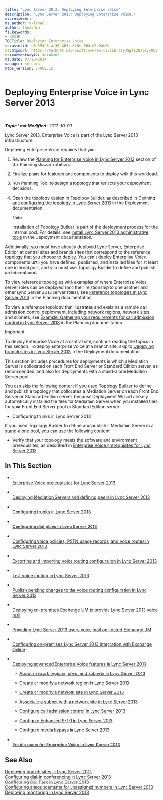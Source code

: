 ```yaml
---
title: 'Lync Server 2013: Deploying Enterprise Voice'
description: "Lync Server 2013: Deploying Enterprise Voice."
ms.reviewer: 
ms.author: v-lanac
author: lanachin
f1.keywords:
- NOCSH
TOCTitle: Deploying Enterprise Voice
ms:assetid: b5b593a6-ac30-461c-8c8c-0041e2c9ab04
ms:mtpsurl: https://technet.microsoft.com/en-us/library/Gg412876(v=OCS.15)
ms:contentKeyID: 48185207
ms.date: 07/23/2014
manager: serdars
mtps_version: v=OCS.15
---
```


# Deploying Enterprise Voice in Lync Server 2013

<div data-xmlns="http://www.w3.org/1999/xhtml">

<div class="topic" data-xmlns="http://www.w3.org/1999/xhtml" data-msxsl="urn:schemas-microsoft-com:xslt" data-cs="https://msdn.microsoft.com/">

<div data-asp="https://msdn2.microsoft.com/asp">



</div>

<div id="mainSection">

<div id="mainBody">

<span> </span>

_**Topic Last Modified:** 2012-10-03_

Lync Server 2013, Enterprise Voice is part of the Lync Server 2013 infrastructure.

Deploying Enterprise Voice requires that you:

<div id="sectionSection0" class="section">

1.  Review the [Planning for Enterprise Voice in Lync Server 2013](lync-server-2013-planning-for-enterprise-voice.md) section of the Planning documentation.

2.  Finalize plans for features and components to deploy with this workload.

3.  Run Planning Tool to design a topology that reflects your deployment decisions.

4.  Open the topology design in Topology Builder, as described in [Defining and configuring the topology in Lync Server 2013](lync-server-2013-defining-and-configuring-the-topology.md) in the Deployment documentation.
    
    <div>
    

    > [!NOTE]  
    > Installation of Topology Builder is part of the deployment process for the internal pool. For details, see <A href="lync-server-2013-install-lync-server-administrative-tools.md">Install Lync Server 2013 administrative tools</A> in the Deployment documentation.

    
    </div>

Additionally, you must have already deployed Lync Server, Enterprise Edition at central sites and branch sites that correspond to the reference topology that you choose to deploy. You can’t deploy Enterprise Voice components until you have defined, published, and installed files for at least one internal pool, and you must use Topology Builder to define and publish an internal pool.

</div>

<div id="sectionSection1" class="section">

<div class="subSection">

To view reference topologies with examples of where Enterprise Voice server roles can be deployed (and their relationship to one another and other Lync Server 2013 server roles), see [Reference topologies in Lync Server 2013](lync-server-2013-reference-topologies.md) in the Planning documentation.

To view a reference topology that illustrates and explains a sample call admission control deployment, including network regions, network sites, and subnets, see [Example: Gathering your requirements for call admission control in Lync Server 2013](lync-server-2013-example-of-gathering-your-requirements-for-call-admission-control.md) in the Planning documentation.

</div>

</div>

<div id="sectionSection2" class="section">

<div>


> [!IMPORTANT]  
> To deploy Enterprise Voice at a central site, continue reading the topics in this section. To deploy Enterprise Voice at a branch site, skip to <A href="lync-server-2013-deploying-branch-sites.md">Deploying branch sites in Lync Server 2013</A> in the Deployment documentation.



</div>

This section includes procedures for deployments in which a Mediation Server is collocated on each Front End Server or Standard Edition server, as recommended, and also for deployments with a stand-alone Mediation Server pool.

You can skip the following content if you used Topology Builder to define and publish a topology that collocates a Mediation Server on each Front End Server or Standard Edition server, because Deployment Wizard already automatically installed the files for Mediation Server when you installed files for your Front End Server pool or Standard Edition server:

  - [Configuring trunks in Lync Server 2013](lync-server-2013-configuring-trunks.md)

If you used Topology Builder to define and publish a Mediation Server in a stand-alone pool, you can use the following content:

  - Verify that your topology meets the software and environment prerequisites, as described in [Enterprise Voice prerequisites for Lync Server 2013](lync-server-2013-enterprise-voice-prerequisites.md).

</div>

<div>

## In This Section

  - <span></span>  
    [Enterprise Voice prerequisites for Lync Server 2013](lync-server-2013-enterprise-voice-prerequisites.md)

  - <span></span>  
    [Deploying Mediation Servers and defining peers in Lync Server 2013](lync-server-2013-deploying-mediation-servers-and-defining-peers.md)

  - <span></span>  
    [Configuring trunks in Lync Server 2013](lync-server-2013-configuring-trunks.md)

  - <span></span>  
    [Configuring dial plans in Lync Server 2013](lync-server-2013-configuring-dial-plans.md)

  - <span></span>  
    [Configuring voice policies, PSTN usage records, and voice routes in Lync Server 2013](lync-server-2013-configuring-voice-policies-pstn-usage-records-and-voice-routes.md)

  - <span></span>  
    [Exporting and importing voice routing configuration in Lync Server 2013](lync-server-2013-exporting-and-importing-voice-routing-configuration.md)

  - <span></span>  
    [Test voice routing in Lync Server 2013](lync-server-2013-test-voice-routing.md)

  - <span></span>  
    [Publish pending changes to the voice routing configuration in Lync Server 2013](lync-server-2013-publish-pending-changes-to-the-voice-routing-configuration.md)

  - <span></span>  
    [Deploying on-premises Exchange UM to provide Lync Server 2013 voice mail](lync-server-2013-deploying-on-premises-exchange-um-to-provide-lync-server-2013-voice-mail.md)

  - <span></span>  
    [Providing Lync Server 2013 users voice mail on hosted Exchange UM](lync-server-2013-providing-lync-server-users-voice-mail-on-hosted-exchange-um.md)

  - <span></span>  
    [Configuring on-premises Lync Server 2013 integration with Exchange Online](lync-server-2013-configuring-on-premises-lync-server-integration-with-exchange-online.md)

  - <span></span>  
    [Deploying advanced Enterprise Voice features in Lync Server 2013](lync-server-2013-deploying-advanced-enterprise-voice-features.md)
    
      - [About network regions, sites, and subnets in Lync Server 2013](lync-server-2013-about-network-regions-sites-and-subnets.md)
    
      - [Create or modify a network region in Lync Server 2013](lync-server-2013-create-or-modify-a-network-region.md)
    
      - [Create or modify a network site in Lync Server 2013](lync-server-2013-create-or-modify-a-network-site.md)
    
      - [Associate a subnet with a network site in Lync Server 2013](lync-server-2013-associate-a-subnet-with-a-network-site.md)
    
      - [Configure call admission control in Lync Server 2013](lync-server-2013-configure-call-admission-control.md)
    
      - [Configure Enhanced 9-1-1 in Lync Server 2013](lync-server-2013-configure-enhanced-9-1-1.md)
    
      - [Configure media bypass in Lync Server 2013](lync-server-2013-configure-media-bypass.md)

  - <span></span>  
    [Enable users for Enterprise Voice in Lync Server 2013](lync-server-2013-enable-users-for-enterprise-voice.md)

</div>

<div>

## See Also


[Deploying branch sites in Lync Server 2013](lync-server-2013-deploying-branch-sites.md)  
[Configuring dial-in conferencing in Lync Server 2013](lync-server-2013-configuring-dial-in-conferencing.md)  
[Configuring Call Park in Lync Server 2013](lync-server-2013-configuring-call-park.md)  
[Configuring announcements for unassigned numbers in Lync Server 2013](lync-server-2013-configuring-announcements-for-unassigned-numbers.md)  
[Deploying monitoring in Lync Server 2013](lync-server-2013-deploying-monitoring.md)  
  

</div>

</div>

<span> </span>

</div>

</div>

</div>

